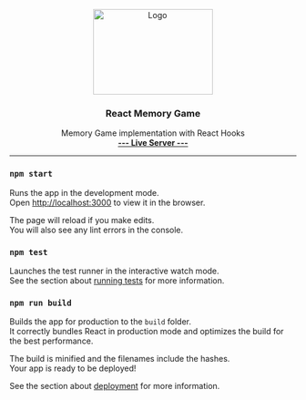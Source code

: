 <p align="center">
  <a href="https://react-hooks-memory-game.herokuapp.com/">
    <img src="https://upload.wikimedia.org/wikipedia/commons/thumb/a/a7/React-icon.svg/768px-React-icon.svg.png" alt="Logo" width="210" height="150">
  </a>

  <h3 align="center">React Memory Game</h3>

  <p align="center">
    Memory Game implementation with React Hooks
    <br />
    <a target="_blank" href="https://react-hooks-memory-game.herokuapp.com/"><b>--- Live Server ---</b></a>
  </p>
</p>
<hr />

### `npm start`

Runs the app in the development mode.<br>
Open [http://localhost:3000](http://localhost:3000) to view it in the browser.

The page will reload if you make edits.<br>
You will also see any lint errors in the console.

### `npm test`

Launches the test runner in the interactive watch mode.<br>
See the section about [running tests](https://facebook.github.io/create-react-app/docs/running-tests) for more information.

### `npm run build`

Builds the app for production to the `build` folder.<br>
It correctly bundles React in production mode and optimizes the build for the best performance.

The build is minified and the filenames include the hashes.<br>
Your app is ready to be deployed!

See the section about [deployment](https://facebook.github.io/create-react-app/docs/deployment) for more information.

